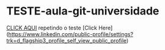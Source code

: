 # TESTE-aula-git-universidade
[CLICK AQUI](https://www.linkedin.com/public-profile/settings?trk=d_flagship3_profile_self_view_public_profile)
repetindo o teste [Click Here] (https://www.linkedin.com/public-profile/settings?trk=d_flagship3_profile_self_view_public_profile)

